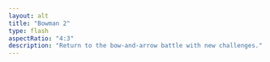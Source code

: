 ```yaml
---
layout: alt
title: "Bowman 2"
type: flash
aspectRatio: "4:3"
description: "Return to the bow-and-arrow battle with new challenges."
---
```

